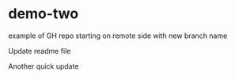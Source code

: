 
# demo-two
example of GH repo starting on remote side with new branch name 

Update readme file

Another quick update 









